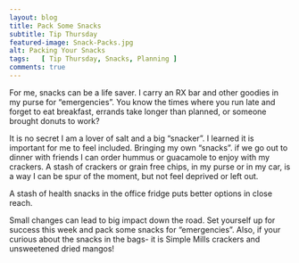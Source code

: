 ```yaml
---
layout: blog
title: Pack Some Snacks
subtitle: Tip Thursday
featured-image: Snack-Packs.jpg
alt: Packing Your Snacks
tags:   [ Tip Thursday, Snacks, Planning ]
comments: true
---
```

For me, snacks can be a life saver. I carry an RX bar and other goodies in my purse for “emergencies”. You know the times where you run late and forget to eat breakfast, errands take longer than planned, or someone brought donuts to work?

It is no secret I am a lover of salt and a big “snacker”. I learned it is important for me to feel included. Bringing my own “snacks”. if we go out to dinner with friends I can order hummus or guacamole to enjoy with my crackers. A stash of crackers or grain free chips, in my purse or in my car, is a way I can be spur of the moment, but not feel deprived or left out.

A stash of health snacks in the office fridge puts better options in close reach.

Small changes can lead to big impact down the road. Set yourself up for success this week and pack some snacks for “emergencies”. Also, if your curious about the snacks in the bags- it is Simple Mills crackers and unsweetened dried mangos!
